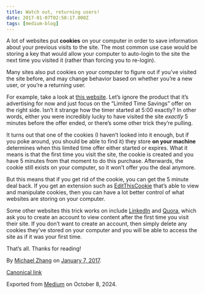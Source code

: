 ```yaml
---
title: Watch out, returning users!
date: 2017-01-07T02:58:17.000Z
tags: [medium-blog]
---
```


<article class="h-entry">
  <section data-field="body" class="e-content">
    <section name="0a81" class="section section--body section--first section--last">
      <div class="section-content">
        <div class="section-inner sectionLayout--insetColumn">
          <p name="2c44" id="2c44" class="graf graf--p graf-after--h3">A lot of websites put <strong
              class="markup--strong markup--p-strong">cookies</strong> on your computer in order to save information
            about your previous visits to the site. The most common use case would be storing a key that would allow
            your computer to auto-login to the site the next time you visited it (rather than forcing you to
            re-login).</p>
          <p name="a1d8" id="a1d8" class="graf graf--p graf-after--p">Many sites also put cookies on your computer to
            figure out if you’ve visited the site before, and may change behavior based on whether you’re a new user,
            or you’re a returning user.</p>
          <p name="a6fd" id="a6fd" class="graf graf--p graf-after--p">For example, take a look at <a
              href="https://www.livingsocial.com/deals/1630304-pokemon-go-course"
              data-href="https://www.livingsocial.com/deals/1630304-pokemon-go-course"
              class="markup--anchor markup--p-anchor" rel="noopener" target="_blank">this website</a>. Let’s ignore
            the product that it’s advertising for now and just focus on the “Limited Time Savings” offer on the right
            side. Isn’t it strange how the timer started at 5:00 exactly? In other words, either you were incredibly
            lucky to have visited the site <em class="markup--em markup--p-em">exactly</em> 5 minutes before the offer
            ended, or there’s some other trick they’re pulling.</p>
          <p name="1b3d" id="1b3d" class="graf graf--p graf-after--p">It turns out that one of the cookies (I haven’t
            looked into it enough, but if you poke around, you should be able to find it) they store <strong
              class="markup--strong markup--p-strong">on your machine</strong> determines when this limited time offer
            either started or expires. What it means is that the first time you visit the site, the cookie is created
            and you have 5 minutes from that moment to do this purchase. Afterwards, the cookie still exists on your
            computer, so it won’t offer you the deal anymore.</p>
          <p name="49b9" id="49b9" class="graf graf--p graf-after--p">But this means that if you get rid of the
            cookie, you can get the 5 minute deal back. If you get an extension such as <a
              href="https://chrome.google.com/webstore/detail/editthiscookie/fngmhnnpilhplaeedifhccceomclgfbg"
              data-href="https://chrome.google.com/webstore/detail/editthiscookie/fngmhnnpilhplaeedifhccceomclgfbg"
              class="markup--anchor markup--p-anchor" rel="noopener" target="_blank">EditThisCookie</a> that’s able to
            view and manipulate cookies, then you can have a lot better control of what websites are storing on your
            computer.</p>
          <p name="4afc" id="4afc" class="graf graf--p graf-after--p">Some other websites this trick works on include
            <a href="https://www.linkedin.com/" data-href="https://www.linkedin.com/"
              class="markup--anchor markup--p-anchor" rel="noopener" target="_blank">LinkedIn</a> and <a
              href="https://www.quora.com/" data-href="https://www.quora.com/" class="markup--anchor markup--p-anchor"
              rel="noopener" target="_blank">Quora</a>, which ask you to create an account to view content after the
            first time you visit their site. If you don’t want to create an account, then simply delete any cookies
            they’ve stored on your computer and you will be able to access the site as if it was your first time.
          </p>
          <p name="3490" id="3490" class="graf graf--p graf-after--p graf--trailing">That’s all. Thanks for reading!
          </p>
        </div>
      </div>
    </section>
  </section>
  <footer>
    <p>By <a href="https://medium.com/@failedxyz" class="p-author h-card">Michael Zhang</a> on <a
        href="https://medium.com/p/eccca70f4684"><time class="dt-published" datetime="2017-01-07T02:58:17.000Z">January
          7, 2017</time></a>.</p>
    <p><a href="https://medium.com/@failedxyz/watch-out-returning-users-eccca70f4684" class="p-canonical">Canonical
        link</a></p>
    <p>Exported from <a href="https://medium.com">Medium</a> on October 8, 2024.</p>
  </footer>
</article>